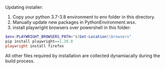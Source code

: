 Updating installer:
1) Copy your python 3.7-3.8 environment to env folder in this directory.
2) Manually update new packages in PythonEnvironment.wsx.
3) install playwright browsers over powershell in this folder:
```powershell
$env:PLAYWRIGHT_BROWSERS_PATH="$(Get-Location)\browsers"
pip install playwright==1.20.0
playwright install firefox
```

All other files required by installation are collected dynamiacally during the build process.